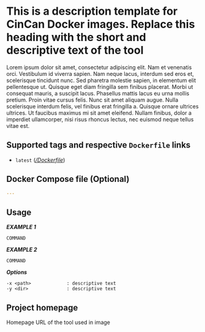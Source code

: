 # This is a description template for CinCan Docker images. Replace this heading with the short and descriptive text of the tool

Lorem ipsum dolor sit amet, consectetur adipiscing elit. Nam et venenatis orci. Vestibulum id viverra sapien. Nam neque lacus, interdum sed eros et, scelerisque tincidunt nunc. Sed 
pharetra molestie sapien, in elementum elit pellentesque ut. Quisque eget diam fringilla sem finibus placerat. Morbi ut consequat mauris, a suscipit lacus. Phasellus mattis lacus eu 
urna mollis pretium. Proin vitae cursus felis. Nunc sit amet aliquam augue. Nulla scelerisque interdum felis, vel finibus erat fringilla a. Quisque ornare ultrices ultrices. Ut 
faucibus maximus mi sit amet eleifend. Nullam finibus, dolor a imperdiet ullamcorper, nisi risus rhoncus lectus, nec euismod neque tellus vitae est.

## Supported tags and respective `Dockerfile` links

* `latest` ([*<TOOLNAME>/Dockerfile*](https://gitlab.com/CinCan/dockerfiles/blob/master/<TOOLNAME>/Dockerfile))

## Docker Compose file (Optional)

```yml
---
```

## Usage

***EXAMPLE 1***

```
COMMAND
```

***EXAMPLE 2***

```
COMMAND
```

***Options***
```
-x <path>             : descriptive text
-y <dir>              : descriptive text
```

## Project homepage

Homepage URL of the tool used in image

